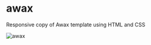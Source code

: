 # awax
Responsive copy of Awax template using HTML and CSS

![awax](https://user-images.githubusercontent.com/60483392/189199026-6e6153f0-dff9-45c8-9754-140bd86b7cbd.gif)
